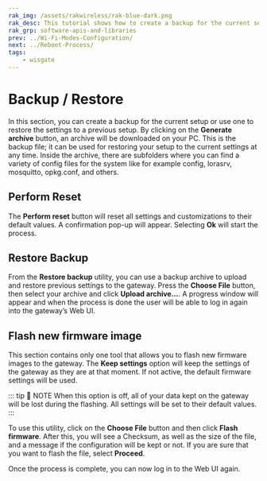 ```yaml
---
rak_img: /assets/rakwireless/rak-blue-dark.png
rak_desc: This tutorial shows how to create a backup for the current setup or use one to restore the settings to a previous setup.
rak_grp: software-apis-and-libraries
prev: ../Wi-Fi-Modes-Configuration/
next: ../Reboot-Process/
tags:
    - wisgate
---
```



# Backup / Restore

In this section, you can create a backup for the current setup or use one to restore the settings to a previous setup. By clicking on the **Generate archive** button, an archive will be downloaded on your PC. This is the backup file; it can be used for restoring your setup to the current settings at any time. Inside the archive, there are subfolders where you can find a variety of config files for the system like for example config, lorasrv, mosquitto, opkg.conf, and others.


## Perform Reset

The **Perform reset** button will reset all settings and customizations to their default values. A confirmation pop-up will appear. Selecting **Ok** will start the process.


<rk-img
  src="/assets/images/software-apis-and-library/wisgateos/subdocument2/47.1.perform-reset-confirmation.png"
  width="100%"
  caption="Perform Reset Confirmation"
/>


## Restore Backup

From the **Restore backup** utility, you can use a backup archive to upload and restore previous settings to the gateway. Press the **Choose File** button, then select your archive and click **Upload archive…**. A progress window will appear and when the process is done the user will be able to log in again into the gateway’s Web UI.


<rk-img
  src="/assets/images/software-apis-and-library/wisgateos/subdocument2/47.2.restoring.png"
  width="100%"
  caption="Restoring a Backup Process"
/>


## Flash new firmware image 

This section contains only one tool that allows you to flash new firmware images to the gateway. The **Keep settings** option will keep the settings of the gateway as they are at that moment. If not active, the default firmware settings will be used.


::: tip 📝 NOTE
When this option is off, all of your data kept on the gateway will be lost during the flashing. All settings will be set to their default values. 
:::

To use this utility, click on the **Choose File** button and then click **Flash firmware**. After this, you will see a Checksum, as well as the size of the file, and a message if the configuration will be kept or not. If you are sure that you want to flash the file, select **Proceed**. 

Once the process is complete, you can now log in to the Web UI again.

<rk-img
  src="/assets/images/software-apis-and-library/wisgateos/subdocument2/47.3.firmware-flashing-information.png"
  width="100%"
  caption="Firmware Flashing Information"
/>

<rk-img
  src="/assets/images/software-apis-and-library/wisgateos/subdocument2/47.4.flashing-firmware-process.png"
  width="100%"
  caption="Flashing Firmware Process"
/>